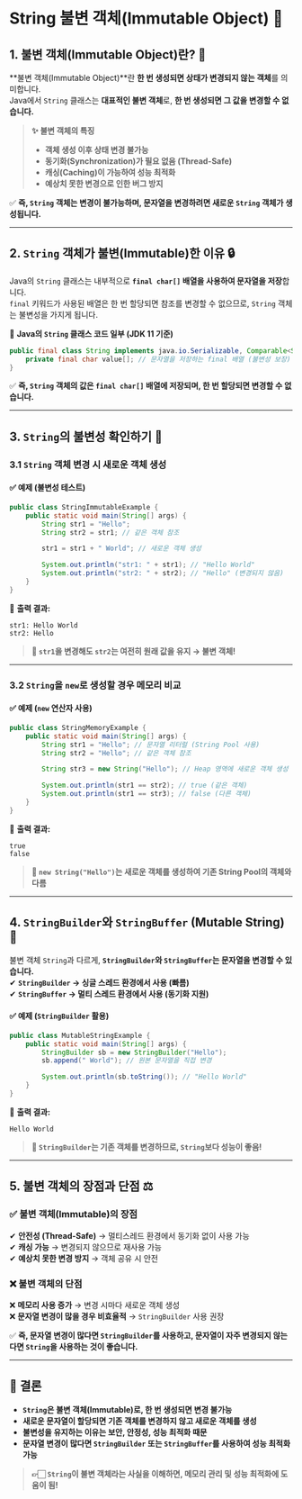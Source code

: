 # String 불변 객체(Immutable Object) 🚀

## 1. 불변 객체(Immutable Object)란? 🤔

**불변 객체(Immutable Object)**란 **한 번 생성되면 상태가 변경되지 않는 객체**를 의미합니다.  
Java에서 `String` 클래스는 **대표적인 불변 객체**로, **한 번 생성되면 그 값을 변경할 수 없습니다.**

> **✨ 불변 객체의 특징**
> - **객체 생성 이후 상태 변경 불가능**
> - **동기화(Synchronization)가 필요 없음 (Thread-Safe)**
> - **캐싱(Caching)이 가능하여 성능 최적화**
> - **예상치 못한 변경으로 인한 버그 방지**

✅ **즉, `String` 객체는 변경이 불가능하며, 문자열을 변경하려면 새로운 `String` 객체가 생성됩니다.**

---

## 2. `String` 객체가 불변(Immutable)한 이유 🔒

Java의 `String` 클래스는 내부적으로 **`final char[]` 배열을 사용하여 문자열을 저장**합니다.  
`final` 키워드가 사용된 배열은 한 번 할당되면 참조를 변경할 수 없으므로, `String` 객체는 불변성을 가지게 됩니다.

📌 **Java의 `String` 클래스 코드 일부 (JDK 11 기준)**
```java
public final class String implements java.io.Serializable, Comparable<String>, CharSequence {
    private final char value[]; // 문자열을 저장하는 final 배열 (불변성 보장)
}
```  

✅ **즉, `String` 객체의 값은 `final char[]` 배열에 저장되며, 한 번 할당되면 변경할 수 없습니다.**

---

## 3. `String`의 불변성 확인하기 🔄

### 3.1 `String` 객체 변경 시 새로운 객체 생성

#### ✅ 예제 (불변성 테스트)
```java
public class StringImmutableExample {
    public static void main(String[] args) {
        String str1 = "Hello";
        String str2 = str1; // 같은 객체 참조

        str1 = str1 + " World"; // 새로운 객체 생성

        System.out.println("str1: " + str1); // "Hello World"
        System.out.println("str2: " + str2); // "Hello" (변경되지 않음)
    }
}
```
📌 **출력 결과:**
```
str1: Hello World
str2: Hello
```
> **📌 `str1`을 변경해도 `str2`는 여전히 원래 값을 유지 → 불변 객체!**

---

### 3.2 `String`을 `new`로 생성할 경우 메모리 비교

#### ✅ 예제 (`new` 연산자 사용)
```java
public class StringMemoryExample {
    public static void main(String[] args) {
        String str1 = "Hello"; // 문자열 리터럴 (String Pool 사용)
        String str2 = "Hello"; // 같은 객체 참조

        String str3 = new String("Hello"); // Heap 영역에 새로운 객체 생성

        System.out.println(str1 == str2); // true (같은 객체)
        System.out.println(str1 == str3); // false (다른 객체)
    }
}
```
📌 **출력 결과:**
```
true
false
```
> **📌 `new String("Hello")`는 새로운 객체를 생성하여 기존 String Pool의 객체와 다름**

---

## 4. `StringBuilder`와 `StringBuffer` (Mutable String) 🔄

불변 객체 `String`과 다르게, **`StringBuilder`와 `StringBuffer`는 문자열을 변경할 수 있습니다.**  
✔ **`StringBuilder` → 싱글 스레드 환경에서 사용 (빠름)**  
✔ **`StringBuffer` → 멀티 스레드 환경에서 사용 (동기화 지원)**

#### ✅ 예제 (`StringBuilder` 활용)
```java
public class MutableStringExample {
    public static void main(String[] args) {
        StringBuilder sb = new StringBuilder("Hello");
        sb.append(" World"); // 원본 문자열을 직접 변경

        System.out.println(sb.toString()); // "Hello World"
    }
}
```
📌 **출력 결과:**
```
Hello World
```
> **📌 `StringBuilder`는 기존 객체를 변경하므로, `String`보다 성능이 좋음!**

---

## 5. 불변 객체의 장점과 단점 ⚖️

### ✅ **불변 객체(Immutable)의 장점**
✔ **안전성 (Thread-Safe)** → 멀티스레드 환경에서 동기화 없이 사용 가능  
✔ **캐싱 가능** → 변경되지 않으므로 재사용 가능  
✔ **예상치 못한 변경 방지** → 객체 공유 시 안전

### ❌ **불변 객체의 단점**
❌ **메모리 사용 증가** → 변경 시마다 새로운 객체 생성  
❌ **문자열 변경이 많을 경우 비효율적** → `StringBuilder` 사용 권장

✅ **즉, 문자열 변경이 많다면 `StringBuilder`를 사용하고, 문자열이 자주 변경되지 않는다면 `String`을 사용하는 것이 좋습니다.**

---

## 📌 결론

- **`String`은 불변 객체(Immutable)로, 한 번 생성되면 변경 불가능**
- **새로운 문자열이 할당되면 기존 객체를 변경하지 않고 새로운 객체를 생성**
- **불변성을 유지하는 이유는 보안, 안정성, 성능 최적화 때문**
- **문자열 변경이 많다면 `StringBuilder` 또는 `StringBuffer`를 사용하여 성능 최적화 가능**

> **👉🏻 `String`이 불변 객체라는 사실을 이해하면, 메모리 관리 및 성능 최적화에 도움이 됨!**  

